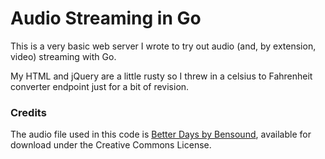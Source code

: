 # Audio Streaming in Go

This is a very basic web server I wrote to try out audio (and, by extension, video) streaming with Go.

My HTML and jQuery are a little rusty so I threw in a celsius to Fahrenheit converter endpoint just for a bit of revision.

### Credits

The audio file used in this code is [Better Days by Bensound](http://www.bensound.com), available for download under the Creative Commons License.
